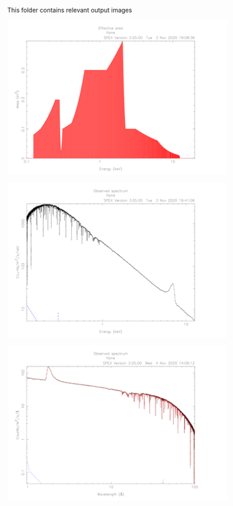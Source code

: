 This folder contains relevant output images

![](https://github.com/arend95/HEA_final_test/blob/main/Images/eff_area.png)

![](https://github.com/arend95/HEA_final_test/blob/main/Images/spectrum.png)

![](https://github.com/arend95/HEA_final_test/blob/main/Images/best_fit_line_cont.png)
